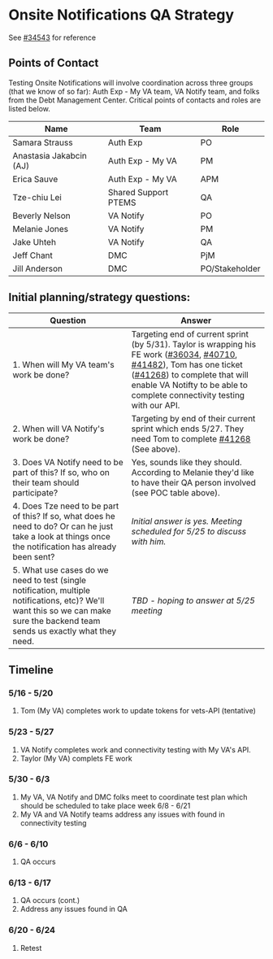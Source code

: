 # Onsite Notifications QA Strategy
See [#34543](https://github.com/department-of-veterans-affairs/va.gov-team/issues/34543) for reference

## Points of Contact
Testing Onsite Notifications will involve coordination across three groups (that we know of so far): Auth Exp - My VA team, VA Notify team, and folks from the Debt Management Center. Critical points of contacts and roles are listed below.

| Name | Team | Role |
|------|------|------|
| Samara Strauss| Auth Exp | PO |
| Anastasia Jakabcin (AJ)| Auth Exp - My VA | PM|
|Erica Sauve | Auth Exp - My VA | APM|
|Tze-chiu Lei | Shared Support PTEMS | QA |
| Beverly Nelson | VA Notify | PO |
| Melanie Jones | VA Notify | PM |
| Jake Uhteh | VA Notify | QA |
| Jeff Chant | DMC | PjM |
| Jill Anderson | DMC | PO/Stakeholder | 

## Initial planning/strategy questions:

| Question | Answer |
|------|-------|
|1. When will My VA team's work be done?| Targeting end of current sprint (by 5/31). Taylor is wrapping his FE work ([#36034](https://github.com/department-of-veterans-affairs/va.gov-team/issues/36034), [#40710](https://github.com/department-of-veterans-affairs/va.gov-team/issues/40710), [#41482](https://github.com/department-of-veterans-affairs/va.gov-team/issues/41482)), Tom has one ticket ([#41268](https://github.com/department-of-veterans-affairs/va.gov-team/issues/41268)) to complete that will enable VA Notifty to be able to complete connectivity testing with our API.|
|2. When will VA Notify's work be done?| Targeting by end of their current sprint which ends 5/27. They need Tom to complete [#41268](https://github.com/department-of-veterans-affairs/va.gov-team/issues/41268) (See above). |
|3. Does VA Notify need to be part of this? If so, who on their team should participate?| Yes, sounds like they should. According to Melanie they'd like to have their QA person involved (see POC table above). |
|4. Does Tze need to be part of this? If so, what does he need to do? Or can he just take a look at things once the notification has already been sent?| _Initial answer is yes. Meeting scheduled for 5/25 to discuss with him._ |
|5. What use cases do we need to test (single notification, multiple notifications, etc)? We'll want this so we can make sure the backend team sends us exactly what they need.| _TBD - hoping to answer at 5/25 meeting_ |

## Timeline

### 5/16 - 5/20
1. Tom (My VA) completes work to update tokens for vets-API (tentative)

### 5/23 - 5/27
1. VA Notify completes work and connectivity testing with My VA's API. 
2. Taylor (My VA) complets FE work 

### 5/30 - 6/3
1. My VA, VA Notify and DMC folks meet to coordinate test plan which should be scheduled to take place week 6/8 - 6/21
2. My VA and VA Notify teams address any issues with found in connectivity testing

### 6/6 - 6/10
1. QA occurs

### 6/13 - 6/17 
1. QA occurs (cont.)
2. Address any issues found in QA

### 6/20 - 6/24
1. Retest



